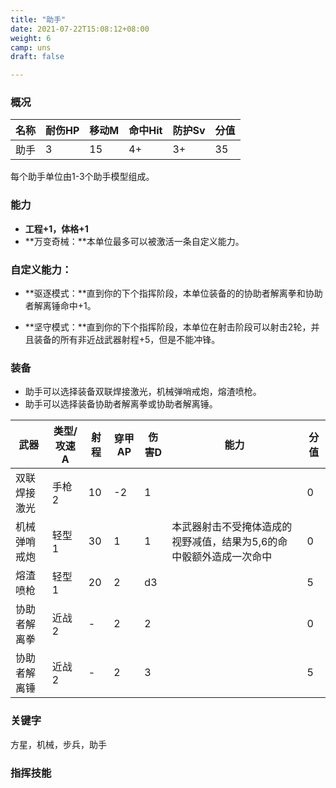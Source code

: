 ```yaml
---
title: "助手"
date: 2021-07-22T15:08:12+08:00
weight: 6
camp: uns
draft: false

---
```


### 概况

| 名称 | 耐伤HP | 移动M | 命中Hit | 防护Sv | 分值 |
| ---- | ------ | ----- | ------- | ------ | ---- |
| 助手 | 3      | 15    | 4+      | 3+     | 35   |

每个助手单位由1-3个助手模型组成。

### 能力

- **工程+1，体格+1**
- **万变奇械：**本单位最多可以被激活一条自定义能力。

### 自定义能力：

- **驱逐模式：**直到你的下个指挥阶段，本单位装备的的协助者解离拳和协助者解离锤命中+1。

- **坚守模式：**直到你的下个指挥阶段，本单位在射击阶段可以射击2轮，并且装备的所有非近战武器射程+5，但是不能冲锋。

### 装备

- 助手可以选择装备双联焊接激光，机械弹哨戒炮，熔渣喷枪。
- 助手可以选择装备协助者解离拳或协助者解离锤。

| 武器         | 类型/攻速A | 射程 | 穿甲AP | 伤害D | 能力                                                         | 分值 |
| ------------ | ---------- | ---- | ------ | ----- | ------------------------------------------------------------ | ---- |
| 双联焊接激光 | 手枪2      | 10   | -2     | 1     |                                                              | 0    |
| 机械弹哨戒炮 | 轻型1      | 30   | 1      | 1     | 本武器射击不受掩体造成的视野减值，结果为5,6的命中骰额外造成一次命中 | 0    |
| 熔渣喷枪     | 轻型1      | 20   | 2      | d3    |                                                              | 5    |
| 协助者解离拳 | 近战2      | -    | 2      | 2     |                                                              | 0    |
| 协助者解离锤 | 近战2      | -    | 2      | 3     |                                                              | 5    |

### **关键字**

方星，机械，步兵，助手

### 指挥技能

